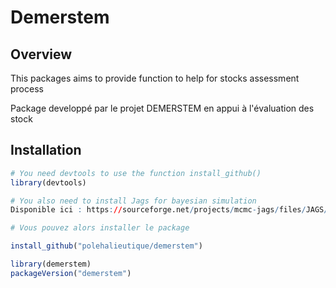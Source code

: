# Demerstem

## Overview

This packages aims to provide function to help for stocks assessment process

Package developpé par le projet DEMERSTEM en appui à l'évaluation des stock

## Installation

```r
# You need devtools to use the function install_github()
library(devtools)

# You also need to install Jags for bayesian simulation
Disponible ici : https://sourceforge.net/projects/mcmc-jags/files/JAGS/4.x/Windows/

# Vous pouvez alors installer le package 

install_github("polehalieutique/demerstem")

library(demerstem)
packageVersion("demerstem")
```

